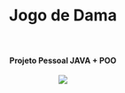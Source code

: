 <h1 align="center">Jogo de Dama</h1>
<br/>
<h4 align="center">Projeto Pessoal JAVA + POO</h4>
<div align="center"><img src="https://user-images.githubusercontent.com/108988003/187513802-c696d2fe-38eb-409e-8ac3-81d1e77e82ec.png"/></div>
